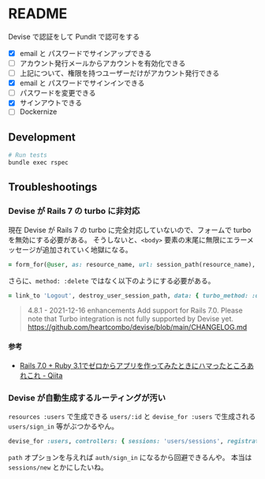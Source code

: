 # README

Devise で認証をして Pundit で認可をする

- [x] email と パスワードでサインアップできる
- [ ] アカウント発行メールからアカウントを有効化できる
- [ ] 上記について、権限を持つユーザーだけがアカウント発行できる
- [x] email と パスワードでサインインできる
- [ ] パスワードを変更できる
- [x] サインアウトできる
- [ ] Dockernize

## Development

```bash
# Run tests
bundle exec rspec
```

## Troubleshootings

### Devise が Rails 7 の turbo に非対応

現在 Devise が Rails 7 の turbo に完全対応していないので、フォームで turbo を無効にする必要がある。
そうしないと、`<body>` 要素の末尾に無限にエラーメッセージが追加されていく地獄になる。

```ruby
= form_for(@user, as: resource_name, url: session_path(resource_name), data: { turbo: false }) do |f|
```

さらに、`method: :delete` ではなく以下のようにする必要がある。

```ruby
= link_to 'Logout', destroy_user_session_path, data: { turbo_method: :delete }
```

> 4.8.1 - 2021-12-16
enhancements
Add support for Rails 7.0. Please note that Turbo integration is not fully supported by Devise yet.
> https://github.com/heartcombo/devise/blob/main/CHANGELOG.md

#### 参考

- [Rails 7.0 + Ruby 3.1でゼロからアプリを作ってみたときにハマったところあれこれ - Qiita](https://qiita.com/jnchito/items/5c41a7031404c313da1f#devise%E3%81%8Cturbo%E3%81%AB%E5%AF%BE%E5%BF%9C%E3%81%97%E3%81%A6%E3%81%84%E3%81%AA%E3%81%84)


### Devise が自動生成するルーティングが汚い

`resources :users` で生成できる `users/:id` と `devise_for :users` で生成される　 `users/sign_in` 等がぶつかるやん。

```ruby
devise_for :users, controllers: { sessions: 'users/sessions', registrations: 'users/registrations' }, path: 'auth'
```

`path` オプションを与えれば `auth/sign_in` になるから回避できるんや。
本当は `sessions/new` とかにしたいね。
